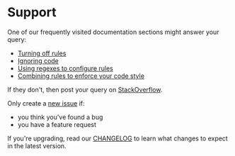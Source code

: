 # Support

One of our frequently visited documentation sections might answer your query:

-   [Turning off rules](docs/user-guide/configure.md#rules)
-   [Ignoring code](docs/user-guide/ignore-code.md)
-   [Using regexes to configure rules](docs/user-guide/rules/regex.md)
-   [Combining rules to enforce your code style](docs/user-guide/rules/combine.md)

If they don't, then post your query on [StackOverflow](https://stackoverflow.com/questions/tagged/stylelint).

Only create a [new issue](https://github.com/stylelint/stylelint/issues/new/choose) if:

-   you think you've found a bug
-   you have a feature request

If you're upgrading, read our [CHANGELOG](CHANGELOG.md) to learn what changes to expect in the latest version.
